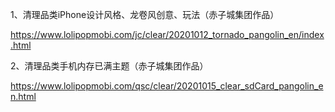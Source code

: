1、清理品类iPhone设计风格、龙卷风创意、玩法（赤子城集团作品）

https://www.lolipopmobi.com/jc/clear/20201012_tornado_pangolin_en/index.html

2、清理品类手机内存已满主题（赤子城集团作品）

https://www.lolipopmobi.com/qsc/clear/20201015_clear_sdCard_pangolin_en.html
